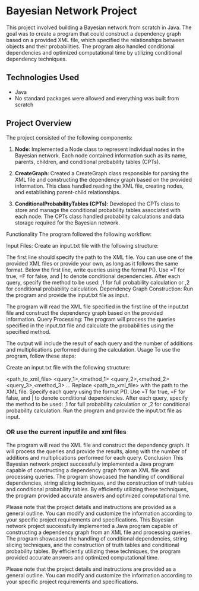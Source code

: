 # Bayesian Network Project

This project involved building a Bayesian network from scratch in Java. The goal was to create a program that could construct a dependency graph based on a provided XML file, which specified the relationships between objects and their probabilities. The program also handled conditional dependencies and optimized computational time by utilizing conditional dependency techniques. 

## Technologies Used

- Java
- No standard packages were allowed and everything was built from scratch

## Project Overview

The project consisted of the following components:

1. **Node**: Implemented a Node class to represent individual nodes in the Bayesian network. Each node contained information such as its name, parents, children, and conditional probability tables (CPTs).

2. **CreateGraph**: Created a CreateGraph class responsible for parsing the XML file and constructing the dependency graph based on the provided information. This class handled reading the XML file, creating nodes, and establishing parent-child relationships.

3. **ConditionalProbabilityTables (CPTs)**: Developed the CPTs class to store and manage the conditional probability tables associated with each node. The CPTs class handled probability calculations and data storage required for the Bayesian network.

Functionality
The program followed the following workflow:

Input Files: Create an input.txt file with the following structure:

The first line should specify the path to the XML file. You can use one of the provided XML files or provide your own, as long as it follows the same format.
Below the first line, write queries using the format P(<expression>). Use =T for true, =F for false, and | to denote conditional dependencies.
After each query, specify the method to be used: ,1 for full probability calculation or ,2 for conditional probability calculation.
Dependency Graph Construction: Run the program and provide the input.txt file as input.

The program will read the XML file specified in the first line of the input.txt file and construct the dependency graph based on the provided information.
Query Processing: The program will process the queries specified in the input.txt file and calculate the probabilities using the specified method.

The output will include the result of each query and the number of additions and multiplications performed during the calculation.
Usage
To use the program, follow these steps:

Create an input.txt file with the following structure:

<path_to_xml_file>
<query_1>,<method_1>
<query_2>,<method_2>
<query_3>,<method_3>
...
Replace <path_to_xml_file> with the path to the XML file.
Specify each query using the format P(<expression>).
Use =T for true, =F for false, and | to denote conditional dependencies.
After each query, specify the method to be used: ,1 for full probability calculation or ,2 for conditional probability calculation.
Run the program and provide the input.txt file as input.
  
 ### OR use the current inputfile and xml files 
  
The program will read the XML file and construct the dependency graph.
It will process the queries and provide the results, along with the number of additions and multiplications performed for each query.
Conclusion
This Bayesian network project successfully implemented a Java program capable of constructing a dependency graph from an XML file and processing queries. The program showcased the handling of conditional dependencies, string slicing techniques, and the construction of truth tables and conditional probability tables. By efficiently utilizing these techniques, the program provided accurate answers and optimized computational time.

Please note that the project details and instructions are provided as a general outline. You can modify and customize the information according to your specific project requirements and specifications.
This Bayesian network project successfully implemented a Java program capable of constructing a dependency graph from an XML file and processing queries. The program showcased the handling of conditional dependencies, string slicing techniques, and the construction of truth tables and conditional probability tables. By efficiently utilizing these techniques, the program provided accurate answers and optimized computational time.

Please note that the project details and instructions are provided as a general outline. You can modify and customize the information according to your specific project requirements and specifications.
